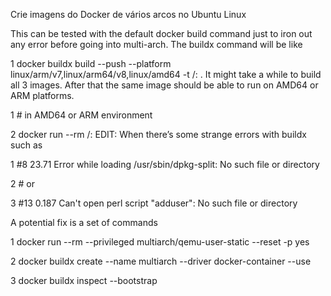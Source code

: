 Crie imagens do Docker de vários arcos no Ubuntu Linux


This can be tested with the default docker build command just to iron out any error before going into multi-arch. The buildx command will be like

1 docker buildx build --push --platform linux/arm/v7,linux/arm64/v8,linux/amd64 -t <docker user>/<repo>:<tag> .
It might take a while to build all 3 images. After that the same image should be able to run on AMD64 or ARM platforms.

1 # in AMD64 or ARM environment

2 docker run --rm <docker user>/<repo>:<tag>
EDIT: When there’s some strange errors with buildx such as

1 #8 23.71 Error while loading /usr/sbin/dpkg-split: No such file or directory       
  
2 # or

3 #13 0.187 Can't open perl script "adduser": No such file or directory             

A potential fix is a set of commands

1 docker run --rm --privileged multiarch/qemu-user-static --reset -p yes
  
2 docker buildx create --name multiarch --driver docker-container --use

3 docker buildx inspect --bootstrap
